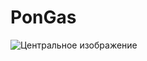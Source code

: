 # PonGas

<html lang="ru">
<head>
    <meta charset="UTF-8">
    <meta name="viewport" content="width=device-width, initial-scale=1.0">
    <title>barabuka</title>
    <link rel="stylesheet" href="style.css">
    <link rel="shortcut icon" href="images/icon/gas.png" />
</head>
<body>
    <div class="container" onclick="playAudio()">
        <img src="images/5x30.gif" alt="Центральное изображение">
        <audio id="myAudio" loop>
            <source src="Music/pon.ogg" type="audio/ogg">
            Ваш браузер не поддерживает аудио элемент.
        </audio>
    </div>
    <script src="script.js"></script>
</body>
</html>
